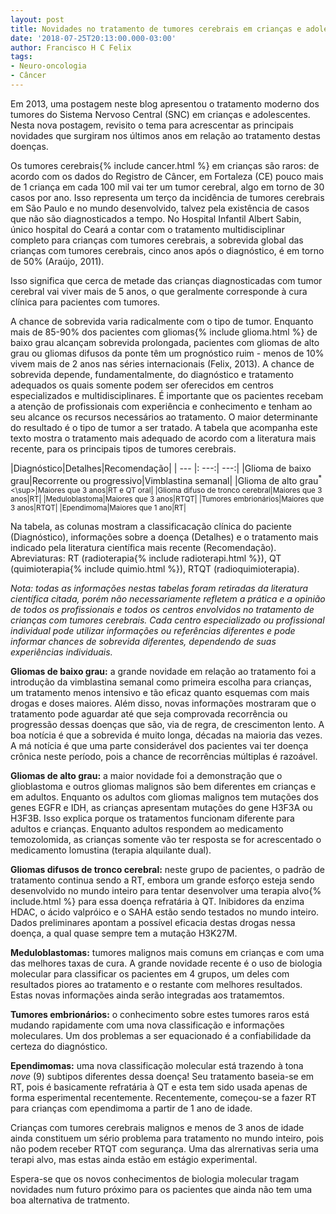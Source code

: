 ```yaml
---
layout: post
title: Novidades no tratamento de tumores cerebrais em crianças e adolescentes
date: '2018-07-25T20:13:00.000-03:00'
author: Francisco H C Felix
tags:
- Neuro-oncologia
- Câncer
---
```


Em 2013, uma postagem neste blog apresentou o tratamento moderno dos tumores do Sistema Nervoso Central (SNC) em crianças e adolescentes. Nesta nova postagem, revisito o tema para acrescentar as principais novidades que surgiram nos últimos anos em relação ao tratamento destas doenças.
<!--more-->

Os tumores cerebrais{% include cancer.html %} em crianças são raros: de acordo com os dados do Registro de Câncer, em Fortaleza (CE) pouco mais de 1 criança
em cada 100 mil vai ter um tumor cerebral, algo em torno de 30 casos por ano. Isso representa um terço da incidência de tumores cerebrais em São Paulo e no mundo desenvolvido,
talvez pela existência de casos que não são diagnosticados a tempo. No Hospital Infantil
Albert Sabin, único hospital do Ceará a contar com o tratamento multidisciplinar
completo para crianças com tumores cerebrais, a sobrevida global das crianças com
tumores cerebrais, cinco anos após o diagnóstico, é em torno de 50% (Araújo, 2011).

Isso significa que cerca de metade das crianças diagnosticadas com tumor cerebral vai viver mais de 5 anos, o que geralmente corresponde à cura clínica para pacientes com tumores.

A chance de sobrevida varia radicalmente com o tipo de tumor. Enquanto mais de 85-90% dos pacientes com gliomas{% include glioma.html %} de baixo grau alcançam sobrevida prolongada, pacientes com gliomas de alto grau ou gliomas difusos da ponte têm um prognóstico ruim - menos de 10% vivem mais de 2 anos nas séries internacionais (Felix, 2013).&nbsp;A chance de sobrevida depende, fundamentalmente, do diagnóstico e tratamento adequados os quais somente podem ser oferecidos em centros especializados e multidisciplinares. É importante que os pacientes recebam a atenção de profissionais com experiência e conhecimento e tenham ao seu alcance os recursos necessários ao tratamento. O maior determinante do resultado é o tipo de tumor a ser tratado. A tabela que acompanha este texto mostra o tratamento mais adequado de acordo com a literatura mais recente, para os principais tipos de tumores cerebrais.

|Diagnóstico|Detalhes|Recomendação|
| --- |: ---:| ---:|
|Glioma de baixo grau|Recorrente ou progressivo|Vimblastina semanal|
|Glioma de alto grau<sup>*<\sup>|Maiores que 3 anos|RT e QT oral|
|Glioma difuso de tronco cerebral|Maiores que 3 anos|RT|
|Meduloblastoma|Maiores que 3 anos|RTQT|
|Tumores embrionários|Maiores que 3 anos|RTQT|
|Ependimoma|Maiores que 1 ano|RT|

Na tabela, as colunas mostram a classificacação clínica do paciente (Diagnóstico), informações sobre a doença (Detalhes) e o tratamento mais indicado pela literatura científica mais recente (Recomendação). Abreviaturas: RT (radioterapia{% include radioterapi.html %}), QT (quimioterapia{% include quimio.html %}), RTQT (radioquimioterapia).

_Nota: todas as informações nestas tabelas foram retiradas da literatura científica citada, porém não necessariamente refletem a prática e a opinião de todos os profissionais e todos os centros envolvidos no tratamento de crianças com tumores cerebrais. Cada centro especializado ou profissional individual pode utilizar informações ou referências diferentes e pode informar chances de sobrevida diferentes, dependendo de suas experiências individuais._

**Gliomas de baixo grau:** a grande novidade em relação ao tratamento foi a introdução da vimblastina semanal como primeira escolha para crianças, um tratamento menos intensivo e tão eficaz quanto esquemas com mais drogas e doses maiores. Além disso, novas informações mostraram que o tratamento pode aguardar até que seja comprovada recorrência ou progressão dessas doenças que são, via de regra, de crescimenton lento. A boa notícia é que a sobrevida é muito longa, décadas na maioria das vezes. A má notícia é que uma parte considerável dos pacientes vai ter doença crônica neste período, pois a chance de recorrências múltiplas é razoável.

**Gliomas de alto grau:** a maior novidade foi a demonstração que o glioblastoma e outros gliomas malignos são bem diferentes em crianças e em adultos. Enquanto os adultos com gliomas malignos tem mutações dos genes EGFR e IDH, as crianças apresentam mutações do gene H3F3A ou H3F3B. Isso explica porque os tratamentos funcionam diferente para adultos e crianças. Enquanto adultos respondem ao medicamento temozolomida, as crianças somente vão ter resposta se for acrescentado o medicamento lomustina (terapia alquilante dual).

**Gliomas difusos de tronco cerebral:** neste grupo de pacientes, o padrão de tratamento continua sendo a RT, embora um grande esforço esteja sendo desenvolvido no mundo inteiro para tentar desenvolver uma terapia alvo{% include.html %} para essa doença refratária à QT. Inibidores da enzima HDAC, o ácido valpróico e o SAHA estão sendo testados no mundo inteiro. Dados preliminares apontam a possível eficacia destas drogas nessa doença, a qual quase sempre tem a mutação H3K27M.

**Meduloblastomas:** tumores malignos mais comuns em crianças e com uma das melhores taxas de cura. A grande novidade recente é o uso de biologia molecular para classificar os pacientes em 4 grupos, um deles com resultados piores ao tratamento e o restante  com melhores resultados. Estas novas informações ainda serão integradas aos tratamemtos.

**Tumores embrionários:** o conhecimento sobre estes tumores raros está mudando rapidamente com uma nova classificação e informações moleculares. Um dos problemas a ser equacionado é a confiabilidade da certeza do diagnóstico.

**Ependimomas:** uma nova classificação molecular está trazendo à tona _nove_ (9) subtipos diferentes dessa doença! Seu tratamento baseia-se em RT, pois é basicamente refratária à QT e esta tem sido usada apenas de forma esperimental recentemente. Recentemente, começou-se a fazer RT para crianças com ependimoma a partir de 1 ano de idade. 

Crianças com tumores cerebrais malignos e menos de 3 anos de idade ainda constituem um sério problema para tratamento no mundo inteiro, pois não podem receber RTQT com segurança. Uma das alrernativas seria uma terapi alvo, mas estas ainda estão em estágio experimental.

Espera-se que os novos conhecimentos de biologia molecular tragam novidades num futuro próximo para os pacientes que ainda não tem uma boa alternativa de tratmento.

